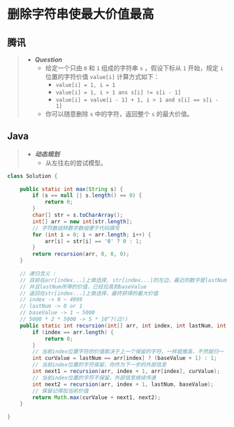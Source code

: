 # 删除字符串使最大价值最高

## 腾讯

> - ***Question***
>   - 给定一个只由 `0` 和 `1` 组成的字符串 `s` ，假设下标从 `1` 开始，规定 `i` 位置的字符价值 `value[i]` 计算方式如下：
>     - `value[i] = 1, i = 1`
>     - `value[i] = 1, i > 1 ans s[i] != s[i - 1]`
>     - `value[i] = value[i - 1] + 1, i > 1 and s[i] == s[i - 1]`
>   - 你可以随意删除 `s` 中的字符，返回整个 `s` 的最大价值。

## Java

> - ***动态规划***
>   - 从左往右的尝试模型。

```java
class Solution {
    
    public static int max(String s) {
        if (s == null || s.length() == 0) {
            return 0;
        }
        char[] str = s.toCharArray();
        int[] arr = new int[str.length];
        // 字符数组转数字数组便于代码撰写
        for (int i = 0; i < arr.length; i++) {
            arr[i] = str[i] == '0' ? 0 : 1;
        }
        return recursion(arr, 0, 0, 0);
    }
    
    // 递归含义 :
    // 目前在arr[index...]上做选择, str[index...]的左边，最近的数字是lastNum
    // 并且lastNum所带的价值，已经拉高到baseValue
    // 返回在str[index...]上做选择，最终获得的最大价值
    // index -> 0 ~ 4999
    // lastNum -> 0 or 1
    // baseValue -> 1 ~ 5000
    // 5000 * 2 * 5000 -> 5 * 10^7(过!)
    public static int recursion(int[] arr, int index, int lastNum, int baseValue) {
        if (index == arr.length) {
            return 0;
        }
        // 当前index位置字符的价值取决于上一个保留的字符，一样就推高，不然就归一
        int curValue = lastNum == arr[index] ? (baseValue + 1) : 1;
        // 当前index位置的字符保留，你作为下一步的外部信息
        int next1 = recursion(arr, index + 1, arr[index], curValue);
        // 当前index位置的字符不保留，外部信息继续传递
        int next2 = recursion(arr, index + 1, lastNum, baseValue);
        // 保留记得加当前价值
        return Math.max(curValue + next1, next2);
    }
    
}
```
